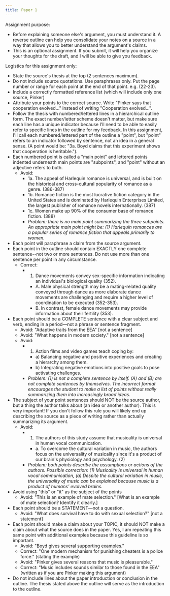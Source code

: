 ```yaml
---
title: Paper 1
---
```

<!-- Paper 1 reverse outline (optional, due Sat 10 Feb 2024) -->

Assignment purpose:

- Before explaining someone else's argument, you must understand it. A reverse outline can help you consolidate your notes on a source in a way that allows you to better understand the argument's claims.
- This is an optional assignment. If you submit, it will help you organize your thoughts for the draft, and I will be able to give you feedback.

Logistics for this assignment only:

- State the source's thesis at the top (2 sentences maximum).
- Do not include source quotations. Use paraphrases only. Put the page number or range for each point at the end of that point. e.g. (22-23).
- Include a correctly formatted reference list (which will include only one source, Pinker)
- Attribute your points to the correct source.	Write "Pinker says that cooperation evolved..." instead of writing "Cooperation evolved...".
- Follow the thesis with numbered/lettered lines in a hierarchical outline form. The exact number/letter scheme doesn't matter, but make sure each line has a unique indicator because I'll need to be able to easily refer to specific lines in the outline for my feedback. In this assignment, I'll call each numbered/lettered part of the outline a "point", but "point" refers to an indicator followed by sentence, not an idea in a general sense. (A point would be: "3a. Boyd claims that this experiment shows that cooperation is heritable.").
- Each numbered point is called a "main point" and lettered points indented underneath main points are "subpoints", and "point" without an adjective refers to both.
	- Avoid:
		- 1a. The appeal of Harlequin romance is universal, and is built on the historical and cross-cultural popularity of romance as a genre. (386-387)
		- 1b. Romance fiction is the most lucrative fiction category in the United States and is dominated by Harlequin Enterprises Limited, the largest publisher of romance novels internationally. (387)
		- 1c. Women make up 90% of the consumer base of romance fiction. (388)
		- _Problem: there is no main point summarizing the three subpoints. An appropriate main point might be: (1) Harlequin romances are a popular series of romance fiction that appeals primarily to women._
- Each point will paraphrase a claim from the source argument.
- Each point in the outline should contain EXACTLY one complete sentence--not two or more sentences. Do not use more than one sentence per point in any circumstance.
	- Correct:
		- 1. Dance movements convey sex-specific information indicating an individual's biological quality (352).
			- A. Male physical strength may be a mating-related quality conveyed through dance as more elaborate dance movements are challenging and require a higher level of coordination to be executed (352-353).
			- B. In contrast, female dance movements may provide information about their fertility (353).
- Each point should be a COMPLETE sentence with a clear subject and verb, ending in a period—not a phrase or sentence fragment.
	- Avoid: "Adaptive traits from the EEA" [not a sentence]
	- Avoid: "What happens in modern society." [not a sentence]
	- Avoid:
		- 1. Action films and video games teach coping by:
			- a) Balancing negative and positive experiences and creating a hierarchy among them.
			- b) Integrating negative emotions into positive goals to pose activating challenges.
		- _Problem: (1) is not a complete sentence by itself. (A) and (B) are not complete sentences by themselves. The incorrect format encourages the student to make a list of points without really summarizing them into increasingly broad ideas._
- The subject of your point sentences should NOT be the source author, but a thing the author talks about (an idea or another author). This is very important! If you don't follow this rule you will likely end up describing the source as a piece of writing rather than actually summarizing its argument.
	- Avoid:
		- 1. The authors of this study assume that musicality is universal in human vocal communication.
			- a. To overcome the cultural variation in music, the authors focus on the universality of musicality since it's a product of our brain's physiology and psychology. (2)
		- _Problem: both points describe the assumptions or actions of the authors. Possible correction: (1) Musicality is universal in human vocal communication, (a) Despite the cultural variation in music, the universality of music can be explained because music is a product of humans' evolved brains._
- Avoid using "this" or "it" as the subject of the points
	- Avoid: "This is an example of mate selection." [What is an example of mate selection? Identify it clearly.]
- Each point should be a STATEMENT—not a question.
	- Avoid: "What does survival have to do with sexual selection?" [not a statement]
- Each point should make a claim about your TOPIC, it should NOT make a claim about what the source does in the paper. Yes, I am repeating this same point with additional examples because this guideline is so important.
	- Avoid: "Boyd gives several supporting examples."
	- Correct: "One modern mechanism for punishing cheaters is a police force." (stating the example)
	- Avoid: "Pinker gives several reasons that music is pleasurable."
	- Correct: "Music includes sounds similar to those found in the EEA" (written as if you are Pinker making this argument)
- Do not include lines about the paper introduction or conclusion in the outline. The thesis stated above the outline will serve as the introduction to the outline.

